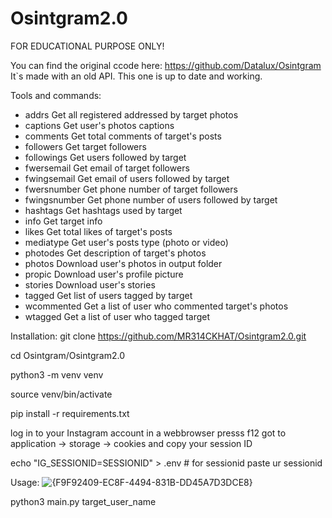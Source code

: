 # Osintgram2.0
FOR EDUCATIONAL PURPOSE ONLY!

You can find the original ccode here: https://github.com/Datalux/Osintgram
It`s made with an old API. This one is up to date and working.

Tools and commands:

- addrs           Get all registered addressed by target photos
- captions        Get user's photos captions
- comments        Get total comments of target's posts
- followers       Get target followers
- followings      Get users followed by target
- fwersemail      Get email of target followers
- fwingsemail     Get email of users followed by target
- fwersnumber     Get phone number of target followers
- fwingsnumber    Get phone number of users followed by target
- hashtags        Get hashtags used by target
- info            Get target info
- likes           Get total likes of target's posts
- mediatype       Get user's posts type (photo or video)
- photodes        Get description of target's photos
- photos          Download user's photos in output folder
- propic          Download user's profile picture
- stories         Download user's stories  
- tagged          Get list of users tagged by target
- wcommented      Get a list of user who commented target's photos
- wtagged         Get a list of user who tagged target



Installation:
git clone https://github.com/MR314CKHAT/Osintgram2.0.git

cd Osintgram/Osintgram2.0

python3 -m venv venv

source venv/bin/activate

pip install -r requirements.txt

log in to your Instagram account in a webbrowser
presss f12 got to application -> storage -> cookies and copy your session ID

echo "IG_SESSIONID=SESSIONID" > .env # for sessionid paste ur sessionid



Usage:
![{F9F92409-EC8F-4494-831B-DD45A7D3DCE8}](https://github.com/user-attachments/assets/a384d985-7823-4fa6-8c1a-d3a971a37e45)


python3 main.py target_user_name





